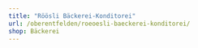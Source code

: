 ```yaml
---
title: "Röösli Bäckerei-Konditorei"
url: /oberentfelden/roeoesli-baeckerei-konditorei/
shop: Bäckerei
---
```

